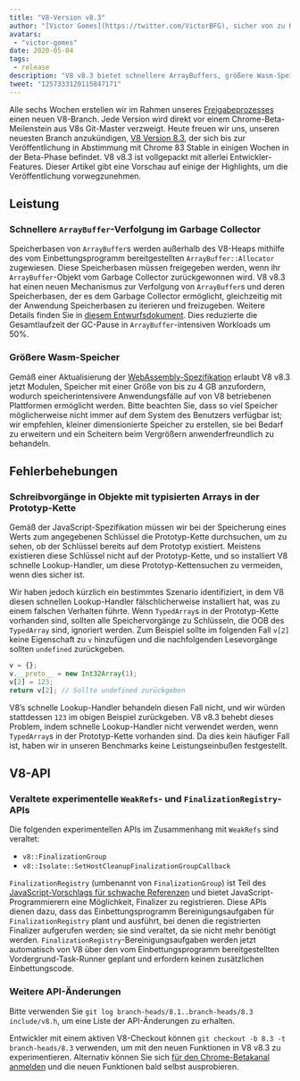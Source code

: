 ```yaml
---
title: "V8-Version v8.3"
author: "[Victor Gomes](https://twitter.com/VictorBFG), sicher von zu Hause aus arbeitend"
avatars:
 - "victor-gomes"
date: 2020-05-04
tags:
 - release
description: "V8 v8.3 bietet schnellere ArrayBuffers, größere Wasm-Speicher und veraltete APIs an."
tweet: "1257333120115847171"
---
```


Alle sechs Wochen erstellen wir im Rahmen unseres [Freigabeprozesses](https://v8.dev/docs/release-process) einen neuen V8-Branch. Jede Version wird direkt vor einem Chrome-Beta-Meilenstein aus V8s Git-Master verzweigt. Heute freuen wir uns, unseren neuesten Branch anzukündigen, [V8 Version 8.3](https://chromium.googlesource.com/v8/v8.git/+log/branch-heads/8.3), der sich bis zur Veröffentlichung in Abstimmung mit Chrome 83 Stable in einigen Wochen in der Beta-Phase befindet. V8 v8.3 ist vollgepackt mit allerlei Entwickler-Features. Dieser Artikel gibt eine Vorschau auf einige der Highlights, um die Veröffentlichung vorwegzunehmen.

<!--truncate-->
## Leistung

### Schnellere `ArrayBuffer`-Verfolgung im Garbage Collector

Speicherbasen von `ArrayBuffer`s werden außerhalb des V8-Heaps mithilfe des vom Einbettungsprogramm bereitgestellten `ArrayBuffer::Allocator` zugewiesen. Diese Speicherbasen müssen freigegeben werden, wenn ihr `ArrayBuffer`-Objekt vom Garbage Collector zurückgewonnen wird. V8 v8.3 hat einen neuen Mechanismus zur Verfolgung von `ArrayBuffer`s und deren Speicherbasen, der es dem Garbage Collector ermöglicht, gleichzeitig mit der Anwendung Speicherbasen zu iterieren und freizugeben. Weitere Details finden Sie in [diesem Entwurfsdokument](https://docs.google.com/document/d/1-ZrLdlFX1nXT3z-FAgLbKal1gI8Auiaya_My-a0UJ28/edit#heading=h.gfz6mi5p212e). Dies reduzierte die Gesamtlaufzeit der GC-Pause in `ArrayBuffer`-intensiven Workloads um 50%.

### Größere Wasm-Speicher

Gemäß einer Aktualisierung der [WebAssembly-Spezifikation](https://webassembly.github.io/spec/js-api/index.html#limits) erlaubt V8 v8.3 jetzt Modulen, Speicher mit einer Größe von bis zu 4 GB anzufordern, wodurch speicherintensivere Anwendungsfälle auf von V8 betriebenen Plattformen ermöglicht werden. Bitte beachten Sie, dass so viel Speicher möglicherweise nicht immer auf dem System des Benutzers verfügbar ist; wir empfehlen, kleiner dimensionierte Speicher zu erstellen, sie bei Bedarf zu erweitern und ein Scheitern beim Vergrößern anwenderfreundlich zu behandeln.

## Fehlerbehebungen

### Schreibvorgänge in Objekte mit typisierten Arrays in der Prototyp-Kette

Gemäß der JavaScript-Spezifikation müssen wir bei der Speicherung eines Werts zum angegebenen Schlüssel die Prototyp-Kette durchsuchen, um zu sehen, ob der Schlüssel bereits auf dem Prototyp existiert. Meistens existieren diese Schlüssel nicht auf der Prototyp-Kette, und so installiert V8 schnelle Lookup-Handler, um diese Prototyp-Kettensuchen zu vermeiden, wenn dies sicher ist.

Wir haben jedoch kürzlich ein bestimmtes Szenario identifiziert, in dem V8 diesen schnellen Lookup-Handler fälschlicherweise installiert hat, was zu einem falschen Verhalten führte. Wenn `TypedArray`s in der Prototyp-Kette vorhanden sind, sollten alle Speichervorgänge zu Schlüsseln, die OOB des `TypedArray` sind, ignoriert werden. Zum Beispiel sollte im folgenden Fall `v[2]` keine Eigenschaft zu `v` hinzufügen und die nachfolgenden Lesevorgänge sollten `undefined` zurückgeben.

```js
v = {};
v.__proto__ = new Int32Array(1);
v[2] = 123;
return v[2]; // Sollte undefined zurückgeben
```

V8’s schnelle Lookup-Handler behandeln diesen Fall nicht, und wir würden stattdessen `123` im obigen Beispiel zurückgeben. V8 v8.3 behebt dieses Problem, indem schnelle Lookup-Handler nicht verwendet werden, wenn `TypedArray`s in der Prototyp-Kette vorhanden sind. Da dies kein häufiger Fall ist, haben wir in unseren Benchmarks keine Leistungseinbußen festgestellt.

## V8-API

### Veraltete experimentelle `WeakRefs`- und `FinalizationRegistry`-APIs

Die folgenden experimentellen APIs im Zusammenhang mit `WeakRefs` sind veraltet:

- `v8::FinalizationGroup`
- `v8::Isolate::SetHostCleanupFinalizationGroupCallback`

`FinalizationRegistry` (umbenannt von `FinalizationGroup`) ist Teil des [JavaScript-Vorschlags für schwache Referenzen](https://v8.dev/features/weak-references) und bietet JavaScript-Programmierern eine Möglichkeit, Finalizer zu registrieren. Diese APIs dienen dazu, dass das Einbettungsprogramm Bereinigungsaufgaben für `FinalizationRegistry` plant und ausführt, bei denen die registrierten Finalizer aufgerufen werden; sie sind veraltet, da sie nicht mehr benötigt werden. `FinalizationRegistry`-Bereinigungsaufgaben werden jetzt automatisch von V8 über den vom Einbettungsprogramm bereitgestellten Vordergrund-Task-Runner geplant und erfordern keinen zusätzlichen Einbettungscode.

### Weitere API-Änderungen

Bitte verwenden Sie `git log branch-heads/8.1..branch-heads/8.3 include/v8.h`, um eine Liste der API-Änderungen zu erhalten.

Entwickler mit einem aktiven V8-Checkout können `git checkout -b 8.3 -t branch-heads/8.3` verwenden, um mit den neuen Funktionen in V8 v8.3 zu experimentieren. Alternativ können Sie sich [für den Chrome-Betakanal anmelden](https://www.google.com/chrome/browser/beta.html) und die neuen Funktionen bald selbst ausprobieren.
